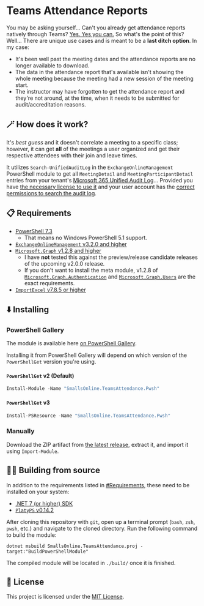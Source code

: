 # Teams Attendance Reports

You may be asking yourself... Can't you already get attendance reports natively through Teams? [Yes. Yes you can.](https://support.microsoft.com/en-us/office/manage-meeting-attendance-reports-in-teams-ae7cf170-530c-47d3-84c1-3aedac74d310) So what's the point of this? Well... There are unique use cases and is meant to be a **last ditch option**. In my case:

* It's been well past the meeting dates and the attendance reports are no longer available to download.
* The data in the attendance report that's available isn't showing the whole meeting because the meeting had a new session of the meeting start.
* The instructor may have forgotten to get the attendance report and they're not around, at the time, when it needs to be submitted for audit/accreditation reasons.

## 🪄 How does it work?

It's _best guess_ and it doesn't correlate a meeting to a specific class; however, it can get **all** of the meetings a user organized and get their respective attendees with their join and leave times.

It utilizes `Search-UnifiedAuditLog` in the `ExchangeOnlineManagement` PowerShell module to get all `MeetingDetail` and `MeetingParticipantDetail` entries from your tenant's [Microsoft 365 Unified Audit Log](https://learn.microsoft.com/en-us/microsoft-365/compliance/audit-log-search?view=o365-worldwide)... Provided you have [the necessary license to use it](https://learn.microsoft.com/en-us/microsoft-365/compliance/audit-solutions-overview?view=o365-worldwide#audit-standard-1) and your user account has the [correct permissions to search the audit log](https://learn.microsoft.com/en-us/microsoft-365/compliance/audit-standard-setup?view=o365-worldwide#step-2-assign-permissions-to-search-the-audit-log).

## 📋 Requirements

* [PowerShell 7.3](https://learn.microsoft.com/en-us/powershell/scripting/install/installing-powershell?view=powershell-7.3)
	* That means no Windows PowerShell 5.1 support.
* [`ExchangeOnlineManagement` v3.2.0 and higher](https://www.powershellgallery.com/packages/ExchangeOnlineManagement/3.2.0)
* [`Microsoft.Graph` v1.2.8 and higher](https://www.powershellgallery.com/packages/Microsoft.Graph/1.28.0)
	* I have **not** tested this against the preview/release candidate releases of the upcoming v2.0.0 release.
	* If you don't want to install the meta module, v1.2.8 of [`Microsoft.Graph.Authentication`](https://www.powershellgallery.com/packages/Microsoft.Graph.Authentication/1.28.0) and [`Microsoft.Graph.Users`](https://www.powershellgallery.com/packages/Microsoft.Graph.Users/1.28.0) are the exact requirements.
* [`ImportExcel` v7.8.5 or higher](https://www.powershellgallery.com/packages/ImportExcel/7.8.5)

## ⬇️ Installing

### PowerShell Gallery

The module is available here [on PowerShell Gallery](https://www.powershellgallery.com/packages/SmallsOnline.TeamsAttendance.Pwsh).

Installing it from PowerShell Gallery will depend on which version of the `PowerShellGet` version you're using.

#### `PowerShellGet` v2 (Default)

```powershell
Install-Module -Name "SmallsOnline.TeamsAttendance.Pwsh"
```

#### `PowerShellGet` v3

```powershell
Install-PSResource -Name "SmallsOnline.TeamsAttendance.Pwsh"
```

### Manually

Download the ZIP artifact from [the latest release](https://github.com/Smalls1652/SmallsOnline.TeamsAttendance/releases/latest), extract it, and import it using `Import-Module`.

## 🧑‍💻 Building from source

In addition to the requirements listed in [#Requirements](#requirements), these need to be installed on your system:

- [.NET 7 (or higher) SDK](https://dotnet.microsoft.com/en-us/download/dotnet/7.0)
- [`PlatyPS` v0.14.2](https://www.powershellgallery.com/packages/platyPS/0.14.2)

After cloning this repository with `git`, open up a terminal prompt (`bash`, `zsh`, `pwsh`, etc.) and navigate to the cloned directory. Run the following command to build the module:

```
dotnet msbuild SmallsOnline.TeamsAttendance.proj -target:"BuildPowerShellModule"
```

The compiled module will be located in `./build/` once it is finished.

## 🤝 License

This project is licensed under the [MIT License](./LICENSE).
